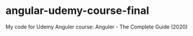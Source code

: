 # angular-udemy-course-final
 My code for Udemy Anguler course: Anguler - The Complete Guide (2020)
